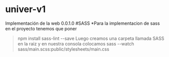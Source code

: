 # univer-v1
Implementación de la web 0.0.1.0
#SASS
*Para la implementacion de sass en el proyecto tenemos que poner
>npm install sass-lint --save
Luego creamos una carpeta llamada SASS en la raiz y en nuestra consola colocamos
>sass --watch sass/main.scss:public/stylesheets/main.css
